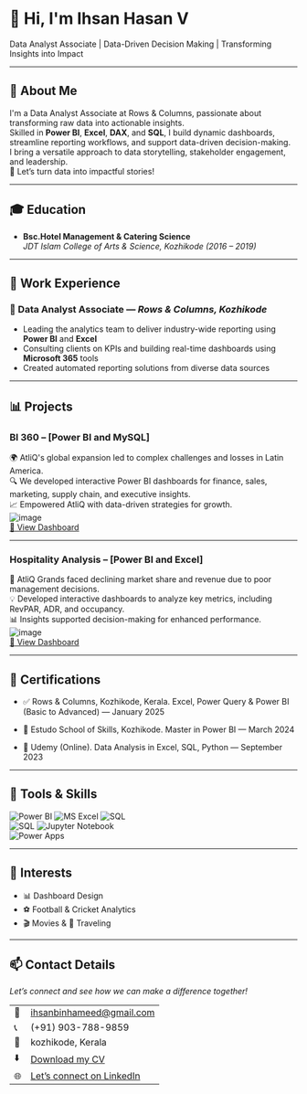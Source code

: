 # 👋 Hi, I'm Ihsan Hasan V  
Data Analyst Associate | Data-Driven Decision Making | Transforming Insights into Impact  

---

## 🌟 About Me  
I'm a Data Analyst Associate at Rows & Columns, passionate about transforming raw data into actionable insights.  
Skilled in **Power BI**, **Excel**, **DAX**, and **SQL**, I build dynamic dashboards, streamline reporting workflows, and support data-driven decision-making.  
I bring a versatile approach to data storytelling, stakeholder engagement, and leadership.  
🚀 Let’s turn data into impactful stories!  

---

## 🎓 Education  
- **Bsc.Hotel Management & Catering Science**  
  *JDT Islam College of Arts & Science, Kozhikode (2016 – 2019)*  

---

## 💼 Work Experience  

### 🔹 Data Analyst Associate — *Rows & Columns, Kozhikode*  
- Leading the analytics team to deliver industry-wide reporting using **Power BI** and **Excel**  
- Consulting clients on KPIs and building real-time dashboards using **Microsoft 365** tools  
- Created automated reporting solutions from diverse data sources  

---

## 📊 Projects  

### BI 360 – [Power BI and MySQL]  
🌍 AtliQ's global expansion led to complex challenges and losses in Latin America.  
🔍 We developed interactive Power BI dashboards for finance, sales, marketing, supply chain, and executive insights.  
📈 Empowered AtliQ with data-driven strategies for growth.  
![image](BI360.jpg)  
[🔗 View Dashboard](https://app.powerbi.com/view?r=eyJrIjoiYWExYzc0MTAtODU3NS00OTZhLWEwZjEtYzBjNTRjNjViODUwIiwidCI6ImM2ZTU0OWIzLTVmNDUtNDAzMi1hYWU5LWQ0MjQ0ZGM1YjJjNCJ9)  

---

### Hospitality Analysis – [Power BI and Excel]  
🏨 AtliQ Grands faced declining market share and revenue due to poor management decisions.  
💡 Developed interactive dashboards to analyze key metrics, including RevPAR, ADR, and occupancy.  
📊 Insights supported decision-making for enhanced performance.  
![image](hospitality.jpg)  
[🔗 View Dashboard](https://app.powerbi.com/view?r=eyJrIjoiODE4NDQyNTMtOTJmZC00MjRiLWI4MWUtNTFlZGRhZDIwYjQ3IiwidCI6ImM2ZTU0OWIzLTVmNDUtNDAzMi1hYWU5LWQ0MjQ0ZGM1YjJjNCJ9&pageName=931b63cfc48963c6886a)  

---

## 📜 Certifications  
 - ✅ Rows & Columns, Kozhikode, Kerala.
Excel, Power Query & Power BI (Basic to Advanced) — January 2025

 - 🎯 Estudo School of Skills, Kozhikode.
Master in Power BI — March 2024

 - 🧠 Udemy (Online).
Data Analysis in Excel, SQL, Python — September 2023

---

## 🧠 Tools & Skills  
![Power BI](https://img.shields.io/badge/-Power%20BI-239120?logo=Power-BI&logoColor=white) 
![MS Excel](https://img.shields.io/badge/-Excel-217346?logo=Microsoft-Excel&logoColor=white) 
![SQL](https://img.shields.io/badge/-SQL-CC2927?logo=MySQL&logoColor=white)  
![SQL](https://img.shields.io/badge/-SQL-336791?logo=PostgreSQL&logoColor=white)
![Jupyter Notebook](https://img.shields.io/badge/-Jupyter%20Notebook-F37626?logo=Jupyter&logoColor=white)  
![Power Apps](https://img.shields.io/badge/-Power%20Apps-742774?logo=PowerApps&logoColor=white)

---

## 🎯 Interests  
- 📊 Dashboard Design  
- ⚽ Football & Cricket Analytics  
- 🎬 Movies & 🎒 Traveling

---

## 📫 Contact Details  
*Let’s connect and see how we can make a difference together!*  

<table>
  <tbody>
    <tr>
      <td>📧</td>
      <td><a href="mailto:ihsanbinhameed@gmail.com">ihsanbinhameed@gmail.com</a></td>
    </tr>
    <tr>
      <td>📞</td>
      <td>(+91) 903-788-9859</td>
    </tr>
    <tr>
      <td>📍</td>
      <td>kozhikode, Kerala</td>
    </tr>
    <tr>
      <td>⬇️</td>
      <td><a href="[[[IhsanHasanCV ].pdf](https://github.com/TheDataVista/Portfolio.git)](https://github.com/TheDataVista/Ihsan_CV.git)">Download my CV</a></td>
    </tr>
    <tr>
      <td>🌐</td>
      <td><a href="https://www.linkedin.com/in/ihsan-hasan-v-20166420b/">Let’s connect on LinkedIn</a></td>
    </tr>
  </tbody>
</table>

